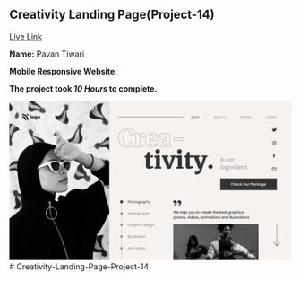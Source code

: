 

## Creativity Landing Page(Project-14)  
[Live Link]()


**Name:** Pavan Tiwari

**Mobile Responsive Website**:

**The project took ***10 Hours*** to complete.** 


![image](./14.png)# Creativity-Landing-Page-Project-14
